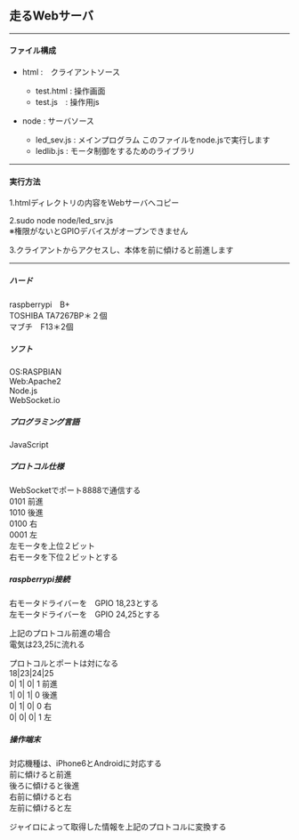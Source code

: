 ## 走るWebサーバ ##
---
#### ファイル構成 ####
* html :　クライアントソース  
  * test.html  : 操作画面  
  * test.js　: 操作用js   


* node : サーバソース   
  * led_sev.js : メインプログラム このファイルをnode.jsで実行します 
  * ledlib.js  : モータ制御をするためのライブラリ 

---
#### 実行方法 ####
1.htmlディレクトリの内容をWebサーバへコピー  

2.sudo node node/led_srv.js  
  ※権限がないとGPIOデバイスがオープンできません  

3.クライアントからアクセスし、本体を前に傾けると前進します

---
  
##### ハード #####

raspberrypi　B+  
TOSHIBA TA7267BP＊２個  
マブチ　F13＊2個  

##### ソフト #####

OS:RASPBIAN  
Web:Apache2  
Node.js  
WebSocket.io  

##### プログラミング言語 #####

JavaScript  

##### プロトコル仕様 #####
WebSocketでポート8888で通信する  
0101 前進  
1010 後進  
0100 右  
0001 左  
左モータを上位２ビット  
右モータを下位２ビットとする  

##### raspberrypi接続 #####
右モータドライバーを　GPIO 18,23とする  
左モータドライバーを　GPIO 24,25とする  

上記のプロトコル前進の場合  
電気は23,25に流れる  

プロトコルとポートは対になる  
18|23|24|25  
0| 1| 0| 1 前進  
1| 0| 1| 0 後進  
0| 1| 0| 0 右  
0| 0| 0| 1 左  

##### 操作端末 #####

対応機種は、iPhone6とAndroidに対応する  
前に傾けると前進  
後ろに傾けると後進  
右前に傾けると右  
左前に傾けると左  

ジャイロによって取得した情報を上記のプロトコルに変換する
